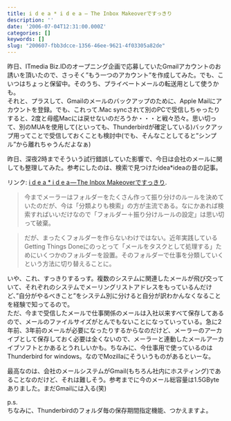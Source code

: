 ```yaml
---
title: i d e a * i d e a — The Inbox Makeoverですっきり
description: ''
date: '2006-07-04T12:31:00.000Z'
categories: []
keywords: []
slug: "200607-fbb3dcce-1356-46ee-9621-4f03305a82de"
---
```

昨日、ITmedia Biz.IDのオープニング企画で応募していたGmailアカウントのお誘いを頂いたので、さっそく”もう一つのアカウント”を作成してみた。でも、こいつはちょっと保留中。そのうち、プライベートメールの転送用として使うかも。  
それと、プラスして、Gmailのメールのバックアップのために、Apple Mailにアカウントを登録。でも、これって.Mac syncされて別のPCで受信しちゃったりすると、2度と母艦Macには戻せないのだろうか・・・と戦々恐々。思い切って、別のMUAを使用して(といっても、Thunderbirdが確定している)バックアップ用ってことで受信しておくことも検討中(でも、そんなことしてると”シンプル”から離れちゃうんだよなぁ)

昨日、深夜2時までそういう試行錯誤していた影響で、今日は会社のメールに関しても整理してみた。参考にしたのは、検索で見つけたidea\*ideaの昔の記事。

リンク: [i d e a \* i d e a — The Inbox Makeoverですっきり](http://www.ideaxidea.com/archives/2005/08/the_inbox_makeover.html "i d e a * i d e a - The Inbox Makeoverですっきり").

> 今までメーラーはフォルダーをたくさん作って振り分けのルールを決めていたのだが、今は「分類よりも検索」の方が主流である。なにかあれば検索すればいいだけなので「フォルダー＋振り分けルールの設定」は思い切って破棄。

> だが、まったくフォルダーを作らないわけではない。近年実践しているGetting Things Doneにのっとって「メールをタスクとして処理する」ためにいくつかのフォルダーを設置。そのフォルダーで仕事を分類していくという方法に切り替えることに。

いや、これ、すっきりするっす。複数のシステムに関連したメールが飛び交っていて、それぞれのシステムでメーリングリストアドレスをもっているんだけど、”自分がやるべきこと”をシステム別に分けると自分が訳わかんなくなることを経験で知ってるので。  
ただ、今まで受信したメールで仕事関係のメールは入社以来すべて保存してあるので、メールのファイルサイズがとんでもないことになっていっている。急に2年前、3年前のメールが必要になったりするからなのだけど、メーラーのアーカイブとして保存しておく必要は全くないので、メーラーと連動したメールアーカイブソフトとかあるとうれしいかも。ちなみに、今仕事用で使っているのはThunderbird for windows。なのでMozillaにそういうものがあるといーな。

最高なのは、会社のメールシステムがGmail(もちろん社内にホスティング)であることなのだけど、それは難しそう。参考までに今のメール総容量は1.5GByteありました。まだGmailには入る(笑)

p.s.  
ちなみに、Thunderbirdのフォルダ毎の保存期間指定機能、つかえますよ。